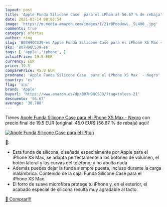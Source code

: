 ```yaml
---
layout: post
title: 'Apple Funda Silicone Case  para el iPhon al 56.67 % de rebaja'
date: 2021-03-14 08:03:54
image: 'https://m.media-amazon.com/images/I/21rBPooUowL._SL400_.jpg'
comments: true
category: ofertas
author: ring
slug: 'B07H9QCSJ9-es Apple Funda Silicone Case para el iPhone XS Max - Negro'
sku: 'B07H9QCSJ9-es'
tags: [ 'apple','iphone', ]
actualPrice: 19.5 EUR
currency: EUR
price: 19.5
comparePrice: 45.0 EUR
prodname: 'Apple Funda Silicone Case  para el iPhone XS Max  - Negro'
country: 'es'
flag: '🇪🇸'
brand: 'Apple'
buyurl: 'https://www.amazon.es/dp/B07H9QCSJ9/?tag=tolees-21'
descuento: '56.67'
average: '30.788'
---
```


Tienes [Apple Funda Silicone Case  para el iPhone XS Max  - Negro](https://www.amazon.es/dp/B07H9QCSJ9/?tag=tolees-21) con precio final de  19.5 EUR (original: 45.0 EUR) (56.67 %  de rebaja) aqui!

[![Apple Funda Silicone Case  para el iPhon](https://m.media-amazon.com/images/I/21rBPooUowL._SL400_.jpg)](https://www.amazon.es/dp/B07H9QCSJ9/?tag=tolees-21)

🔎:

- Esta funda de silicona, diseñada especialmente por Apple para el iPhone XS Max, se adapta perfectamente a los botones de volumen, el botón lateral y las curvas del teléfono, y no abulta nada
- Además puedes dejar la funda siempre puesta, incluso durante la carga inalámbrica. Contenido de la caja: Funda Silicone Case para el iPhone XS Max.
- El forro de suave microfibra protege tu iPhone y, en el exterior, el acabado especial de silicona resulta muy agradable al tacto.

[🛒 Comprar!!!](https://www.amazon.es/dp/B07H9QCSJ9/?tag=tolees-21)
